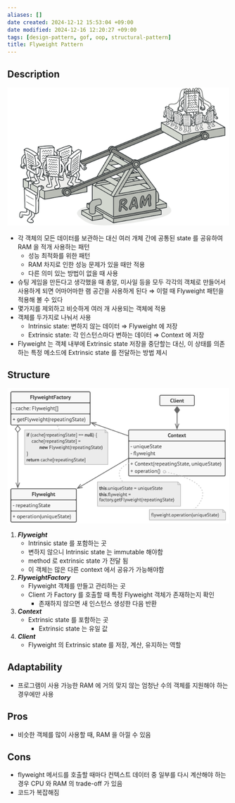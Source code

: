 ```yaml
---
aliases: []
date created: 2024-12-12 15:53:04 +09:00
date modified: 2024-12-16 12:20:27 +09:00
tags: [design-pattern, gof, oop, structural-pattern]
title: Flyweight Pattern
---
```


## Description

![Untitled](../../../../../_assets/oop/Untitled%2052.png)

- 각 객체의 모든 데이터를 보관하는 대신 여러 개체 간에 공통된 state 를 공유하여 RAM 을 적개 사용하는 패턴
  - 성능 최적화를 위한 패턴
  - RAM 차지로 인한 성능 문제가 있을 때만 적용
  - 다른 의미 있는 방법이 없을 때 사용
- 슈팅 게임을 만든다고 생각했을 때 총알, 미사일 등을 모두 각각의 객체로 만들어서 사용하게 되면 어마어마한 램 공간을 사용하게 된다 ⇒ 이럴 때 Flyweight 패턴을 적용해 볼 수 있다
- 몇가지를 제외하고 비슷하게 여러 개 사용되는 객체에 적용
- 객체를 두가지로 나눠서 사용
  - Intrinsic state: 변하지 않는 데이터 ⇒ Flyweight 에 저장
  - Extrinsic state: 각 인스턴스마다 변하는 데이터 ⇒ Context 에 저장
- Flyweight 는 객체 내부에 Extrinsic state 저장을 중단할는 대신, 이 상태를 의존하는 특정 메소드에 Extrinsic state 를 전달하는 방법 제시

## Structure

![Untitled](../../../../../_assets/oop/Untitled%2053.png)

1. ***Flyweight***
    - Intrinsic state 를 포함하는 곳
    - 변하지 않으니 Intrinsic state 는 immutable 해야함
    - method 로 extrinsic state 가 전달 됨
    - 이 객체는 많은 다른 context 에서 공유가 가능해야함
2. ***FlyweightFactory***
    - Flyweight 객체를 만들고 관리하는 곳
    - Client 가 Factory 를 호출할 때 특정 Flyweight 객체가 존재하는지 확인
      - 존재하지 않으면 새 인스턴스 생성한 다음 반환
3. ***Context***
    - Extrinsic state 를 포함하는 곳
      - Extrinsic state 는 유일 값
4. ***Client***
    - Flyweight 의 Extrinsic state 를 저장, 계산, 유지하는 역할

## Adaptability

- 프로그램이 사용 가능한 RAM 에 거의 맞지 않는 엄청난 수의 객체를 지원해야 하는 경우에만 사용

## Pros

- 비슷한 객체를 많이 사용할 때, RAM 을 아낄 수 있음

## Cons

- flyweight 메서드를 호출할 때마다 컨텍스트 데이터 중 일부를 다시 계산해야 하는 경우 CPU 와 RAM 의 trade-off 가 있음
- 코드가 복잡해짐
